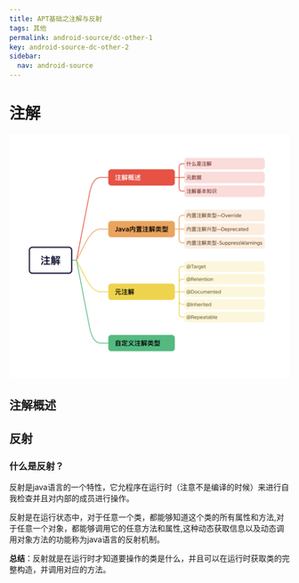 ```yaml
---
title: APT基础之注解与反射
tags: 其他
permalink: android-source/dc-other-1
key: android-source-dc-other-2
sidebar:
  nav: android-source
---
```


# 注解

![image-20231020171519473](https://raw.githubusercontent.com/QingDian-Fan/ImageRepository/master/images/image-20231020171519473-20231020.png)

## 注解概述







<!--more-->

























## 反射

### 什么是反射？

反射是java语言的一个特性，它允程序在运行时（注意不是编译的时候）来进行自我检查并且对内部的成员进行操作。

反射是在运行状态中，对于任意一个类，都能够知道这个类的所有属性和方法,对于任意一个对象，都能够调用它的任意方法和属性,这种动态获取信息以及动态调用对象方法的功能称为java语言的反射机制。

**总结**：反射就是在运行时才知道要操作的类是什么，并且可以在运行时获取类的完整构造，并调用对应的方法。













